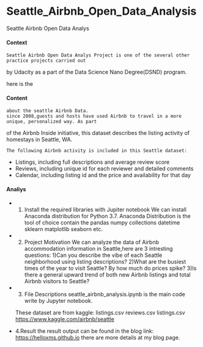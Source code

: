 # Seattle_Airbnb_Open_Data_Analysis
Seattle Airbnb Open Data Analys


#### Context
	Seattle Airbnb Open Data Analys Project is one of the several other practice projects carried out
by Udacity as a part of the Data Science Nano Degree(DSND) program.
  
  here is the 
  
#### Content
	about the seattle Airbnb Data.
	since 2008,guests and hosts have used Airbnb to travel in a more unique, personalized way. As part 
of the Airbnb Inside initiative, this dataset describes the listing activity of homestays in Seattle, WA. 

	The following Airbnb activity is included in this Seattle dataset:
- Listings, including full descriptions and average review score
- Reviews, including unique id for each reviewer and detailed comments
- Calendar, including listing id and the price and availability for that day

#### Analiys 

- 1. Install the required libraries with Jupiter notebook 
  We can install Anaconda distribution for Python 3.7. Anaconda Distribution is the tool of choice contain
the  pandas numpy collections datetime sklearn matplotlib seaborn etc.

- 2. Project Motivation
  We can analyze the data of Airbnb accommodation information in Seattle,here are 3 intresting questions:
  1)Can you describe the vibe of each Seattle neighborhood using listing descriptions?
  2)What are the busiest times of the year to visit Seattle? By how much do prices spike?
  3)Is there a general upward trend of both new Airbnb listings and total Airbnb visitors to Seattle?
    
- 3. File Descriptions
	seattle_airbnb_analysis.ipynb is the main code write by Jupyter notebook.
	
	These dataset are from kaggle:
	listings.csv reviews.csv listings.csv
	https://www.kaggle.com/airbnb/seattle
	
- 4.Result
the result output can be found in the blog link:  https://helloxms.github.io
there are more details at my blog page.